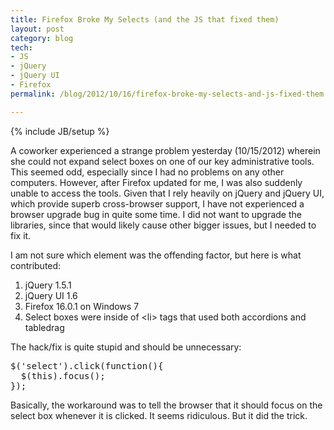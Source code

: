 ```yaml
---
title: Firefox Broke My Selects (and the JS that fixed them)
layout: post
category: blog
tech:
- JS
- jQuery
- jQuery UI
- Firefox
permalink: /blog/2012/10/16/firefox-broke-my-selects-and-js-fixed-them

---
```

{% include JB/setup %}
<div id="node-239" class="node node-blog node-promoted">
  <div class="content clearfix">
    <div class="field field-name-body field-type-text-with-summary field-label-hidden"><div class="field-items"><div class="field-item even"><p>A coworker experienced a strange problem yesterday (10/15/2012) wherein she could not expand select boxes on one of our key administrative tools. This seemed odd, especially since I had no problems on any other computers. However, after Firefox updated for me, I was also suddenly unable to access the tools. Given that I rely heavily on jQuery and jQuery UI, which provide superb cross-browser support, I have not experienced a browser upgrade bug in quite some time. I did not want to upgrade the libraries, since that would likely cause other bigger issues, but I needed to fix it.</p>
<!--break-->
<p>I am not sure which element was the offending factor, but here is what contributed:</p>
<ol><li>
		jQuery 1.5.1</li>
	<li>
		jQuery UI 1.6</li>
	<li>
		Firefox 16.0.1 on Windows 7</li>
	<li>
		Select boxes were inside of &lt;li&gt; tags that used both accordions and tabledrag</li>
</ol><p>The hack/fix is quite stupid and should be unnecessary:</p>
<pre class="brush:jscript">
$('select').click(function(){
  $(this).focus();
});</pre>
<p>Basically, the workaround was to tell the browser that it should focus on the select box whenever it is clicked. It seems ridiculous. But it did the trick.</p>
</div></div></div>  </div>
</div>
